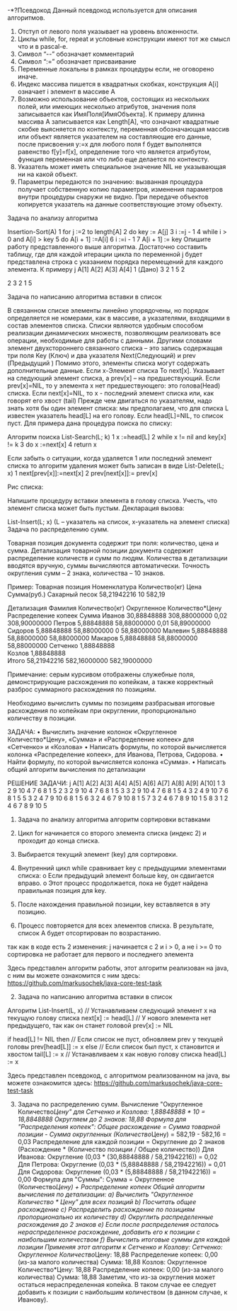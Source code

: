 -*?Псевдокод
Данный псевдокод используется для описания алгоритмов.

1.	Отступ от левого поля указывает на уровень вложенности.
2.	Циклы while, for, repeat и условные конструкции имеют тот же смысл что и в pascal-е.
3.	Символ “--” обозначает комментарий
4.	Символ “:=” обозначает присваивание
5.	Переменные локальны в рамках процедуры если, не оговорено иначе.
6.	Индекс массива пишется в квадратных скобках, конструкция A[i] означает i элемент в массиве A
7.	Возможно использование объектов, состоящих из нескольких полей, или имеющих несколько атрибутов, значения поля записывается как ИмяПоля[ИмяОбъекта].
К примеру длинна массива A записывается как Length[A], что означают квадратные скобке выясняется по контексту, переменная обозначающая массив или объект является указателем на составляющие его данные, после присвоения y:=x для любого поля f будет выполнятся равенство f[y]=f[x], определение того что является атрибутом, функция переменная или что либо еще делается по контексту.
8.	Указатель может иметь специальное значение NIL не указывающая ни на какой объект.
9.	Параметры передаются по значению: вызванная процедура получает собственную копию параметров, изменения параметров внутри процедуры снаружи не видно. При передаче объектов копируется указатель на данные соответствующие этому объекту.

Задача по анализу алгоритма

Insertion-Sort(A)
1 for j  :=2 to length[A]
2    do key := A[j]
3	  i :=j - 1
4 	  while i > 0 and A[i] > key
5 	        do A[i + 1]  :=A[i]
6 	              i  :=i - 1
7 	  A[i + 1] := key
Опишите работу представленного выше алгоритма.
Достаточно составить таблицу, где для каждой итерации цикла по переменной j будет представлена строка с указанием порядка перемещений для каждого элемента. К примеру
j	A[1]	A[2]	A[3]	A[4]
1 (Дано)	3	2	1	5
		2

2	3	2	1	5
		



Задача по написанию алгоритма вставки в список

В связанном списке элементы линейно упорядочены, но порядок определяется не номерами, как в массиве, а указателями, входящими в состав элементов списка. Списки являются удобным способом реализации динамических множеств, позволяющим реализовать все операции, необходимые для работы с данными. Другими словами элемент двухстороннего связанного списка – это запись содержащая три поля Key (Ключ) и два указателя Next(Следующий) и prev (Предыдущий ) Помимо этого, элементы списка могут содержать дополнительные данные. Если х-Элемент списка То next[x]. Указывает на следующий элемент списка, а prev[x] – на предшествующий. Если prev[x]=NIL, то у элемента x нет предшествующего: это голова(Head) списка. Если next[x]=NIL, то x -  последний элемент списка или, как говорят его хвост (tail)
Прежде чем двигаться по указателям, надо знать хотя бы один элемент списка: мы предполагаем, что для списка L известен указатель head[L] на его голову. Если head[L]=NIL, то список пуст.
Для примера дана процедура поиска по списку:

Алгоритм поиска
List-Search(L; k)
1 x :=head[L]
2    while x != nil and key[x] != k
3         do x :=next[x]
4 return x 

Если забыть о ситуации, когда удаляется 1 или последний элемент списка то алгоритм удаления может быть записан в виде
List-Delete(L; x)
1   next[prev[x]]:=next[x]
2    prev[next[x]]:= prev[x]        
          
Рис списка:
 

Напишите процедуру вставки элемента в голову списка.
Учесть, что элемент списка может быть пустым.
Декларация вызова:

List-Insert(L; x)
(L – указатель на список, x-указатель на элемент списка)
Задача по распределению сумм.

Товарная позиция документа содержит три поля: количество, цена и сумма. Детализация товарной позиции документа содержит распределение количеств и сумм по людям. Количества в детализации вводятся вручную, суммы вычисляются автоматически.
Точность округления сумм – 2 знака, количества – 10 знаков.

Пример:
Товарная позиция
Номенклатура	Количество(кг)	Цена	Сумма(руб.)
Сахарный песок	58,21942216	10	582,19

Детализация
Фамилия	Количество(кг)	Округленное Количество*Цену	Распределение копеек	Сумма
Иванов	30,88848888	308,88000000	0,02	308,90000000
Петров	5,88848888	58,88000000	0,01	58,89000000
Сидоров	5,88848888	58,88000000	0	58,88000000
Малевин	5,88848888	58,88000000	 	58,88000000
Макаров	5,88848888	58,88000000	 	58,88000000
Сетченко	1,88848888		 	
Козлов	1,88848888		 	
Итого	58,21942216	582,16000000	 	582,19000000

Примечание: серым курсивом отображены служебные поля, демонстрирующие расхождения по копейкам, а также корректный разброс суммарного расхождения по позициям.

Необходимо вычислить суммы по позициям разбрасывая итоговые расхождения по копейкам при округлении, пропорционально количеству в позиции.

ЗАДАЧА:
•	Вычислить значение колонок «Округленное Количество*Цену», «Сумма» и «Распределение копеек» для «Сетченко» и «Козлова»
•	Написать формулы, по которой вычисляется колонка «Распределение копеек», для Иванова, Петрова, Сидорова.
•	Найти формулу, по которой вычисляется колонка «Сумма».
•	Написать общий алгоритм вычисления по детализации





РЕШЕНИЕ ЗАДАЧИ:
j	A[1]	A[2]	A[3]	A[4]	A[5]	A[6]	A[7]	A[8]	A[9]	A[10]
1	3	2	9	10	4	7	6	8	1	5
2	3	2	9	10	4	7	6	8	1	5
3	3	2	9	10	4	7	6	8	1	5
4	3	2	4	9	10	7	6	8	1	5
5	3	2	4	7	9	10	6	8	1	5
6	3	2	4	6	7	9	10	8	1	5
7	3	2	4	6	7	8	9	10	1	5
8	3	1	2	4	6	7	8	9	10	5
1.	Задача по анализу алгоритма
алгоритм сортировки вставками

1.	Цикл for начинается со второго элемента списка (индекс 2) и проходит до конца списка.
2.	Выбирается текущий элемент (key) для сортировки.
3.	Внутренний цикл while сравнивает key с предыдущими элементами списка:
o	Если предыдущий элемент больше key, он сдвигается вправо.
o	Этот процесс продолжается, пока не будет найдена правильная позиция для key.
4.	После нахождения правильной позиции, key вставляется в эту позицию.
5.	Процесс повторяется для всех элементов списка.
В результате, список A будет отсортирован по возрастанию.

так как в коде есть 2 изменения: j начинается с 2 и i > 0, а не i >= 0 то сортировка не работает для первого и последнего элемента

Здесь представлен алгоритм работы, этот алгоритм реализован на java, с ним вы можете ознакомится с ним здесь:
https://github.com/markusochek/java-core-test-task

2.	Задача по написанию алгоритма вставки в список

Алгоритм List-Insert(L, x)
// Устанавливаем следующий элемент x на текущую голову списка
next[x] := head[L]
// У нового элемента нет предыдущего, так как он станет головой
prev[x] := NIL

if head[L] != NIL then
// Если список не пуст, обновляем prev у текущей головы
prev[head[L]] := x
else
	// Если список был пуст, x становится и хвостом
tail[L] := x
// Устанавливаем x как новую голову списка
head[L] := x

Здесь представлен псевдокод, с алгоритмом реализованном на java, вы можете ознакомится здесь:
https://github.com/markusochek/java-core-test-task

3.	Задача по распределению сумм.
Вычисление "Округленное Количество*Цену" для Сетченко и Козлова:
1,88848888 * 10 = 18,8848888
Округляем до 2 знаков: 18,88
Формула для "Распределения копеек":
Общее расхождение = Сумма товарной позиции - Сумма округленных (Количество*Цену)
= 582,19 - 582,16 = 0,03
Распределение для каждой позиции = Округление до 2 знаков (Расхождение * (Количество позиции / Общее количество))
Для Иванова: Округление (0,03 * (30,88848888 / 58,21942216)) = 0,02
Для Петрова: Округление (0,03 * (5,88848888 / 58,21942216)) = 0,01
Для Сидорова: Округление (0,03 * (5,88848888 / 58,21942216)) = 0,00
Формула для "Суммы":
Сумма = Округленное (Количество*Цену) + Распределение копеек
Общий алгоритм вычисления по детализации:
a) Вычислить "Округленное Количество * Цену" для всех позиций
b) Посчитать общее расхождение
c) Распределить расхождение по позициям пропорционально их количеству
d) Округлить распределенные расхождения до 2 знаков
e) Если после распределения осталось нераспределенное расхождение,
добавить его к позиции с наибольшим количеством
f) Вычислить итоговые суммы для каждой позиции
Применяя этот алгоритм к Сетченко и Козлову:
Сетченко:
Округленное Количество*Цену: 18,88
Распределение копеек: 0,00 (из-за малого количества)
Сумма: 18,88
Козлов:
Округленное Количество*Цену: 18,88
Распределение копеек: 0,00 (из-за малого количества)
Сумма: 18,88
Заметим, что из-за округления может остаться нераспределенная копейка. В таком случае ее следует добавить к позиции с наибольшим количеством (в данном случае, к Иванову).
